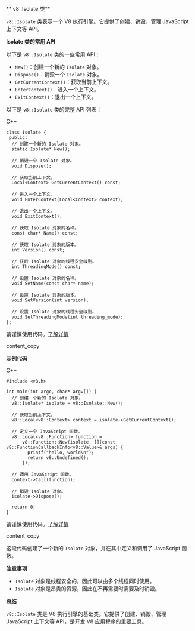**
v8::Isolate 类**

`v8::Isolate` 类表示一个 V8 执行引擎。它提供了创建、销毁、管理 JavaScript 上下文等 API。

**Isolate 类的常用 API**

以下是 `v8::Isolate` 类的一些常用 API：

- `New()`：创建一个新的 `Isolate` 对象。
- `Dispose()`：销毁一个 `Isolate` 对象。
- `GetCurrentContext()`：获取当前上下文。
- `EnterContext()`：进入一个上下文。
- `ExitContext()`：退出一个上下文。

以下是 `v8::Isolate` 类的完整 API 列表：

C++

```
class Isolate {
 public:
  // 创建一个新的 Isolate 对象。
  static Isolate* New();

  // 销毁一个 Isolate 对象。
  void Dispose();

  // 获取当前上下文。
  Local<Context> GetCurrentContext() const;

  // 进入一个上下文。
  void EnterContext(Local<Context> context);

  // 退出一个上下文。
  void ExitContext();

  // 获取 Isolate 对象的名称。
  const char* Name() const;

  // 获取 Isolate 对象的版本。
  int Version() const;

  // 获取 Isolate 对象的线程安全级别。
  int ThreadingMode() const;

  // 设置 Isolate 对象的名称。
  void SetName(const char* name);

  // 设置 Isolate 对象的版本。
  void SetVersion(int version);

  // 设置 Isolate 对象的线程安全级别。
  void SetThreadingMode(int threading_mode);
};
```

请谨慎使用代码。[了解详情](https://bard.google.com/faq#coding)

content_copy

**示例代码**

C++

```
#include <v8.h>

int main(int argc, char* argv[]) {
  // 创建一个新的 Isolate 对象。
  v8::Isolate* isolate = v8::Isolate::New();

  // 获取当前上下文。
  v8::Local<v8::Context> context = isolate->GetCurrentContext();

  // 定义一个 JavaScript 函数。
  v8::Local<v8::Function> function =
      v8::Function::New(isolate, [](const v8::FunctionCallbackInfo<v8::Value>& args) {
        printf("hello, world\n");
        return v8::Undefined();
      });

  // 调用 JavaScript 函数。
  context->Call(function);

  // 销毁 Isolate 对象。
  isolate->Dispose();

  return 0;
}
```

请谨慎使用代码。[了解详情](https://bard.google.com/faq#coding)

content_copy

这段代码创建了一个新的 `Isolate` 对象，并在其中定义和调用了 JavaScript 函数。

**注意事项**

- `Isolate` 对象是线程安全的，因此可以由多个线程同时使用。
- `Isolate` 对象是昂贵的资源，因此在不再需要时需要及时销毁。

**总结**

`v8::Isolate` 类是 V8 执行引擎的基础类。它提供了创建、销毁、管理 JavaScript 上下文等 API，是开发 V8 应用程序的重要工具。